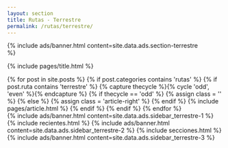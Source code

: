 ```yaml
---
layout: section
title: Rutas - Terrestre
permalink: /rutas/terrestre/
---
```


{% 
  include ads/banner.html 
  content=site.data.ads.section-terrestre  
%}

{% include pages/title.html %}

<!-- blog post -->
<section class="section">
  <div class="container maxw">
    <div class="row">
      <div class="col-lg-9">
        {% for post in site.posts %}
        {% if post.categories contains 'rutas' %}
        {% if post.ruta contains 'terrestre' %}
        {% capture thecycle %}{% cycle 'odd', 'even' %}{% endcapture %}
        {% if thecycle == 'odd' %}
        {% assign class = '' %}
        {% else %}
        {% assign class = 'article-right' %}
        {% endif %}
          {% include pages/article.html %}
        {% endif %}
        {% endif %}
        {% endfor %}
      </div> 
      <div class="col-lg-3">
        {% 
          include ads/banner.html 
          content=site.data.ads.sidebar_terrestre-1  
        %}
        {% include recientes.html %}
        {% 
          include ads/banner.html 
          content=site.data.ads.sidebar_terrestre-2
        %}
        {% include secciones.html %}
        {% 
          include ads/banner.html 
          content=site.data.ads.sidebar_terrestre-3
        %}
      </div> 
    </div>
  </div>
</section>
<!-- /blog post -->